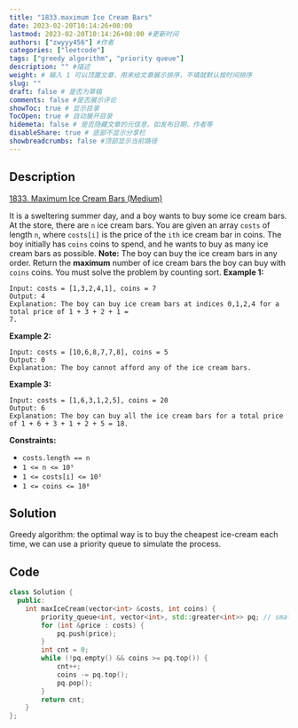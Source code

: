 ```yaml
---
title: "1833.maximum Ice Cream Bars"
date: 2023-02-20T10:14:26+08:00
lastmod: 2023-02-20T10:14:26+08:00 #更新时间
authors: ["zwyyy456"] #作者
categories: ["leetcode"]
tags: ["greedy algorithm", "priority queue"]
description: "" #描述
weight: # 输入 1 可以顶置文章，用来给文章展示排序，不填就默认按时间排序
slug: ""
draft: false # 是否为草稿
comments: false #是否展示评论
showToc: true # 显示目录
TocOpen: true # 自动展开目录
hidemeta: false # 是否隐藏文章的元信息，如发布日期、作者等
disableShare: true # 底部不显示分享栏
showbreadcrumbs: false #顶部显示当前路径
---
```

## Description
[1833. Maximum Ice Cream Bars (Medium)](https://leetcode.com/problems/maximum-ice-cream-bars/)

It is a sweltering summer day, and a boy wants to buy some ice cream bars.
At the store, there are `n` ice cream bars. You are given an array `costs` of length `n`, where
`costs[i]` is the price of the `ith` ice cream bar in coins. The boy initially has `coins` coins to
spend, and he wants to buy as many ice cream bars as possible.
**Note:** The boy can buy the ice cream bars in any order.
Return the **maximum** number of ice cream bars the boy can buy with  `coins` coins.
You must solve the problem by counting sort.
**Example 1:**
```
Input: costs = [1,3,2,4,1], coins = 7
Output: 4
Explanation: The boy can buy ice cream bars at indices 0,1,2,4 for a total price of 1 + 3 + 2 + 1 =
7.
```
**Example 2:**
```
Input: costs = [10,6,8,7,7,8], coins = 5
Output: 0
Explanation: The boy cannot afford any of the ice cream bars.
```
**Example 3:**
```
Input: costs = [1,6,3,1,2,5], coins = 20
Output: 6
Explanation: The boy can buy all the ice cream bars for a total price of 1 + 6 + 3 + 1 + 2 + 5 = 18.
```
**Constraints:**
- `costs.length == n`
- `1 <= n <= 10⁵`
- `1 <= costs[i] <= 10⁵`
- `1 <= coins <= 10⁸`

## Solution
Greedy algorithm: the optimal way is to buy the cheapest ice-cream each time, we can use a priority queue to simulate the process.

## Code
```cpp
class Solution {
  public:
    int maxIceCream(vector<int> &costs, int coins) {
        priority_queue<int, vector<int>, std::greater<int>> pq; // small top stack
        for (int &price : costs) {
            pq.push(price);
        }
        int cnt = 0;
        while (!pq.empty() && coins >= pq.top()) {
            cnt++;
            coins -= pq.top();
            pq.pop();
        }
        return cnt;
    }
};
```